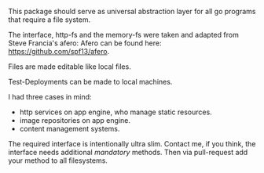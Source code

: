 This package should serve as universal abstraction
layer for all go programs that require a file system.

The interface, http-fs and the memory-fs were taken 
and adapted from Steve Francia's afero:
Afero can be found here: https://github.com/spf13/afero.

Files are made editable like local files.

Test-Deployments can be made to local machines.

I had three cases in mind:
* http services on app engine, who manage static resources.
* image repositories on app engine.
* content management systems.

The required interface is intentionally ultra slim.
Contact me, if you think, the interface needs 
additional *mandatory* methods.
Then via pull-request add your method to all filesystems.
